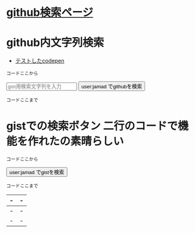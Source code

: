 # [github検索ページ](https://jamad.github.io/github%E6%A4%9C%E7%B4%A2)

# github内文字列検索
* [テストしたcodepen](https://codepen.io/jamad/pen/GRbKQxm)


`コードここから`

<input id="iT1" placeholder="gist用検索文字列を入力">
<button onclick="window.open('https://github.com/search?q=user%3Ajamad+'+encodeURIComponent(iT1.value),'_blank')">user:jamad でgithubを検索</button>

`コードここまで`


# gistでの検索ボタン  二行のコードで機能を作れたの素晴らしい

`コードここから`

<button onclick="window.open('https://gist.github.com/search?q=user%3Ajamad+'+encodeURIComponent(iT1.value),'_blank')">user:jamad でgistを検索</button>

`コードここまで`

|-|-|
|-|-|
|-|-|
|-|-|
